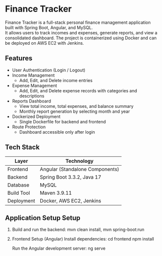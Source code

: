 # Finance Tracker

Finance Tracker is a full-stack personal finance management application built with Spring Boot, Angular, and MySQL.  
It allows users to track incomes and expenses, generate reports, and view a consolidated dashboard. The project is containerized using Docker and can be deployed on AWS EC2 with Jenkins.

## Features

- User Authentication (Login / Logout)
- Income Management  
  - Add, Edit, and Delete income entries
- Expense Management  
  - Add, Edit, and Delete expense records with categories and descriptions
- Reports Dashboard  
  - View total income, total expenses, and balance summary
  - Monthly report generation by selecting month and year
- Dockerized Deployment  
  - Single Dockerfile for backend and frontend
- Route Protection  
  - Dashboard accessible only after login

## Tech Stack

| Layer           | Technology                     |
|-----------------|---------------------------------|
| Frontend        | Angular (Standalone Components) |
| Backend         | Spring Boot 3.3.2, Java 17      |
| Database        | MySQL                          |
| Build Tool      | Maven 3.9.11                    |
| Deployment      | Docker, AWS EC2, Jenkins       |



## Application Setup Setup

1. Build and run the backend:
    mvn clean install, 
    mvn spring-boot:run

2. Frontend Setup (Angular)
    Install dependencies:  cd frontend
                           npm install

    Run the Angular development server: ng serve

